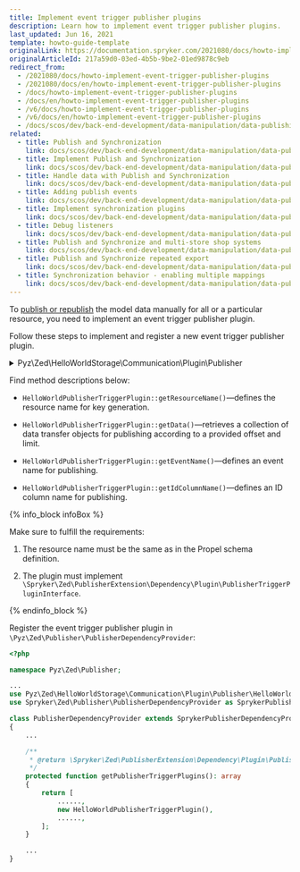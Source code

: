 ```yaml
---
title: Implement event trigger publisher plugins
description: Learn how to implement event trigger publisher plugins.
last_updated: Jun 16, 2021
template: howto-guide-template
originalLink: https://documentation.spryker.com/2021080/docs/howto-implement-event-trigger-publisher-plugins
originalArticleId: 217a59d0-03ed-4b5b-9be2-01ed9878c9eb
redirect_from:
  - /2021080/docs/howto-implement-event-trigger-publisher-plugins
  - /2021080/docs/en/howto-implement-event-trigger-publisher-plugins
  - /docs/howto-implement-event-trigger-publisher-plugins
  - /docs/en/howto-implement-event-trigger-publisher-plugins
  - /v6/docs/howto-implement-event-trigger-publisher-plugins
  - /v6/docs/en/howto-implement-event-trigger-publisher-plugins
  - /docs/scos/dev/back-end-development/data-manipulation/data-publishing/implementing-event-trigger-publisher-plugins.html
related:
  - title: Publish and Synchronization
    link: docs/scos/dev/back-end-development/data-manipulation/data-publishing/publish-and-synchronization.html
  - title: Implement Publish and Synchronization
    link: docs/scos/dev/back-end-development/data-manipulation/data-publishing/implement-publish-and-synchronization.html
  - title: Handle data with Publish and Synchronization
    link: docs/scos/dev/back-end-development/data-manipulation/data-publishing/handle-data-with-publish-and-synchronization.html
  - title: Adding publish events
    link: docs/scos/dev/back-end-development/data-manipulation/data-publishing/add-publish-events.html
  - title: Implement synchronization plugins
    link: docs/scos/dev/back-end-development/data-manipulation/data-publishing/implement-synchronization-plugins.html
  - title: Debug listeners
    link: docs/scos/dev/back-end-development/data-manipulation/data-publishing/debug-listeners.html
  - title: Publish and Synchronize and multi-store shop systems
    link: docs/scos/dev/back-end-development/data-manipulation/data-publishing/publish-and-synchronize-and-multi-store-shop-systems.html
  - title: Publish and Synchronize repeated export
    link: docs/scos/dev/back-end-development/data-manipulation/data-publishing/publish-and-synchronize-repeated-export.html
  - title: Synchronization behavior - enabling multiple mappings
    link: docs/scos/dev/back-end-development/data-manipulation/data-publishing/synchronization-behavior-enabling-multiple-mappings.html
---
```


To [publish or republish](/docs/scos/dev/back-end-development/data-manipulation/data-publishing/publish-and-synchronize-repeated-export.html#published-data-re-generation) the model data manually for all or a particular resource, you need to implement an event trigger publisher plugin.

Follow these steps to implement and register a new event trigger publisher plugin.

<details><summary markdown='span'>Pyz\Zed\HelloWorldStorage\Communication\Plugin\Publisher</summary>

```php
<?php

namespace Pyz\Zed\HelloWorldStorage\Communication\Plugin\Publisher;

use Spryker\Zed\Kernel\Communication\AbstractPlugin;
use Spryker\Zed\PublisherExtension\Dependency\Plugin\PublisherTriggerPluginInterface;

/**
 * @method \Pyz\Zed\HelloWorldStorage\Business\HelloWorldStorageFacadeInterface getFacade()
 * @method \Pyz\Zed\HelloWorldStorage\Communication\HelloWorldStorageCommunicationFactory getFactory()
 * @method \Pyz\Zed\HelloWorldStorage\HelloWorldStorageConfig getConfig()
 */
class HelloWorldPublisherTriggerPlugin extends AbstractPlugin implements PublisherTriggerPluginInterface
{
    /**
     * @return string
     */
    public function getResourceName(): string
    {
        return HelloWorldStorageConfig::HELLO_WORLD_RESOURCE_NAME;
    }

    /**
     * @param int $offset
     * @param int $limit
     *
     * @return \Generated\Shared\Transfer\GlossaryKeyTransfer[]
     */
    public function getData(int $offset, int $limit): array
    {
        return $this->getFacade()->findHelloWorldEntities($offset, $limit);
    }

    /**
     * @return string
     */
    public function getEventName(): string
    {
        return HelloWorldStorageConfig::HELLO_WORLD_PUBLISH_WRITE;
    }

    /**
     * @return string|null
     */
    public function getIdColumnName(): ?string
    {
        return PyzHelloWorldTableMap::COL_ID_HELLO_WORLD;
    }
}
```

</details>

Find method descriptions below:
* `HelloWorldPublisherTriggerPlugin::getResourceName()`—defines the resource name for key generation.
* `HelloWorldPublisherTriggerPlugin::getData()`—retrieves a collection of data transfer objects for publishing according to a provided offset and limit.
* `HelloWorldPublisherTriggerPlugin::getEventName()`—defines an event name for publishing.

* `HelloWorldPublisherTriggerPlugin::getIdColumnName()`—defines an ID column name for publishing.

{% info_block infoBox %}

Make sure to fulfill the requirements:

1. The resource name must be the same as in the Propel schema definition.

2. The plugin must implement `\Spryker\Zed\PublisherExtension\Dependency\Plugin\PublisherTriggerPluginInterface`.

{% endinfo_block %}

Register the event trigger publisher plugin in `\Pyz\Zed\Publisher\PublisherDependencyProvider`:

```php
<?php

namespace Pyz\Zed\Publisher;

...
use Pyz\Zed\HelloWorldStorage\Communication\Plugin\Publisher\HelloWorldPublisherTriggerPlugin;
use Spryker\Zed\Publisher\PublisherDependencyProvider as SprykerPublisherDependencyProvider;

class PublisherDependencyProvider extends SprykerPublisherDependencyProvider
{
    ...

    /**
     * @return \Spryker\Zed\PublisherExtension\Dependency\Plugin\PublisherTriggerPluginInterface[]
     */
    protected function getPublisherTriggerPlugins(): array
    {
        return [
            ......,
            new HelloWorldPublisherTriggerPlugin(),
            ......,
        ];
    }

    ...
}
```
